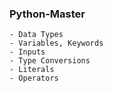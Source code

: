 ### Python-Master

    - Data Types
    - Variables, Keywords
    - Inputs
    - Type Conversions
    - Literals
    - Operators